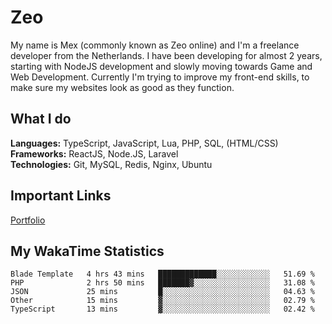# Zeo
My name is Mex (commonly known as Zeo online) and I'm a freelance developer from the Netherlands. I have been developing for almost 2 years, starting with NodeJS development and slowly moving towards Game and Web Development. Currently I'm trying to improve my front-end skills, to make sure my websites look as good as they function.

## What I do
**Languages:** TypeScript, JavaScript, Lua, PHP, SQL, (HTML/CSS)<br/>
**Frameworks:** ReactJS, Node.JS, Laravel<br/>
**Technologies:** Git, MySQL, Redis, Nginx, Ubuntu<br/>

## Important Links
[Portfolio](https://zeodev.cc)

## My WakaTime Statistics
<!--START_SECTION:waka-->
```text
Blade Template   4 hrs 43 mins   █████████████░░░░░░░░░░░░   51.69 % 
PHP              2 hrs 50 mins   ███████▓░░░░░░░░░░░░░░░░░   31.08 % 
JSON             25 mins         █░░░░░░░░░░░░░░░░░░░░░░░░   04.63 % 
Other            15 mins         ▓░░░░░░░░░░░░░░░░░░░░░░░░   02.79 % 
TypeScript       13 mins         ▓░░░░░░░░░░░░░░░░░░░░░░░░   02.42 % 
```
<!--END_SECTION:waka-->
